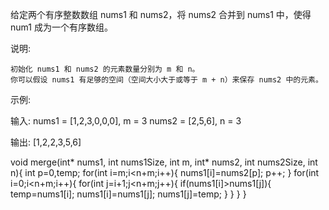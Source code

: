 给定两个有序整数数组 nums1 和 nums2，将 nums2 合并到 nums1 中，使得 num1 成为一个有序数组。

说明:

    初始化 nums1 和 nums2 的元素数量分别为 m 和 n。
    你可以假设 nums1 有足够的空间（空间大小大于或等于 m + n）来保存 nums2 中的元素。

示例:

输入:
nums1 = [1,2,3,0,0,0], m = 3
nums2 = [2,5,6],       n = 3

输出: [1,2,2,3,5,6]



void merge(int* nums1, int nums1Size, int m, int* nums2, int nums2Size, int n){
    int p=0,temp;
    for(int i=m;i<n+m;i++){
        nums1[i]=nums2[p];
        p++;
    }
    for(int i=0;i<n+m;i++){
        for(int j=i+1;j<n+m;j++){
            if(nums1[i]>nums1[j]){
                temp=nums1[i];
                nums1[i]=nums1[j];
                nums1[j]=temp;
            }
        }
    }
}
